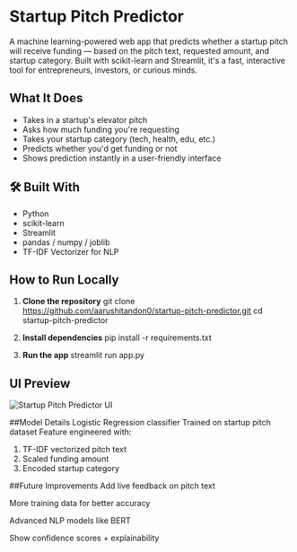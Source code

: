 # Startup Pitch Predictor

A machine learning-powered web app that predicts whether a startup pitch will receive funding — based on the pitch text, requested amount, and startup category. Built with scikit-learn and Streamlit, it's a fast, interactive tool for entrepreneurs, investors, or curious minds.

##  What It Does

-  Takes in a startup's elevator pitch
-  Asks how much funding you're requesting
-  Takes your startup category (tech, health, edu, etc.)
- Predicts whether you'd get funding or not
-  Shows prediction instantly in a user-friendly interface

 ## 🛠️ Built With

- Python
- scikit-learn
- Streamlit
- pandas / numpy / joblib
- TF-IDF Vectorizer for NLP

##  How to Run Locally

1. **Clone the repository**
git clone https://github.com/aarushitandon0/startup-pitch-predictor.git
cd startup-pitch-predictor

2. **Install dependencies**
pip install -r requirements.txt

3. **Run the app**
streamlit run app.py

## UI Preview

![Startup Pitch Predictor UI](https://github.com/aarushitandon0/startup-pitch-predictor/assets/f3f89411-7f6e-43dd-8b51-872063062dd5)

##Model Details
Logistic Regression classifier
Trained on startup pitch dataset
Feature engineered with:
1. TF-IDF vectorized pitch text
2. Scaled funding amount
3. Encoded startup category

##Future Improvements
Add live feedback on pitch text

More training data for better accuracy

Advanced NLP models like BERT

Show confidence scores + explainability

